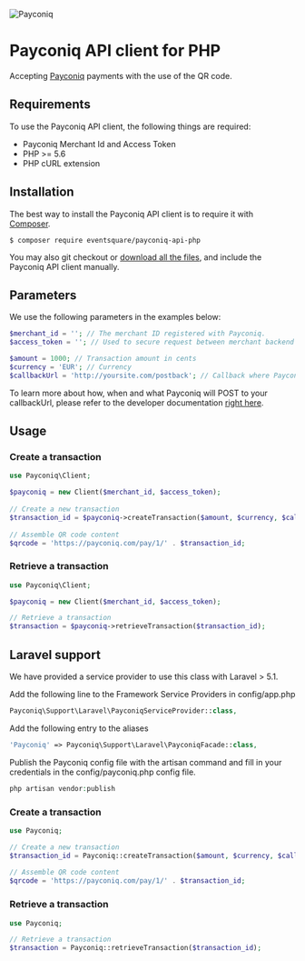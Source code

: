 ![Payconiq](https://s3-eu-west-1.amazonaws.com/eventsquare.assets/ext/payconiq_logo.png) 

# Payconiq API client for PHP #

Accepting [Payconiq](https://www.payconiq.com/) payments with the use of the QR code.

## Requirements ##
To use the Payconiq API client, the following things are required:

+ Payconiq Merchant Id and Access Token
+ PHP >= 5.6
+ PHP cURL extension

## Installation ##

The best way to install the Payconiq API client is to require it with [Composer](http://getcomposer.org/doc/00-intro.md).

    $ composer require eventsquare/payconiq-api-php

You may also git checkout or [download all the files](https://github.com/EventSquare/payconiq-api-php/archive/master.zip), and include the Payconiq API client manually.



## Parameters ##

We use the following parameters in the examples below:

```php
$merchant_id = ''; // The merchant ID registered with Payconiq.
$access_token = ''; // Used to secure request between merchant backend and Payconiq backend.

$amount = 1000; // Transaction amount in cents
$currency = 'EUR'; // Currency
$callbackUrl = 'http://yoursite.com/postback'; // Callback where Payconiq needs to POST confirmation status
```

To learn more about how, when and what Payconiq  will POST to your callbackUrl, please refer to the developer documentation [right here](https://dev.payconiq.com/online-payments-dock).

## Usage ##


### Create a transaction ###


```php
use Payconiq\Client;

$payconiq = new Client($merchant_id, $access_token);
	
// Create a new transaction
$transaction_id = $payconiq->createTransaction($amount, $currency, $callbackUrl);
	
// Assemble QR code content
$qrcode = 'https://payconiq.com/pay/1/' . $transaction_id;
```

### Retrieve a transaction ###

```php
use Payconiq\Client;

$payconiq = new Client($merchant_id, $access_token);

// Retrieve a transaction
$transaction = $payconiq->retrieveTransaction($transaction_id);
```
	
## Laravel support ##

We have provided a service provider to use this class with Laravel > 5.1.


Add the following line to the Framework Service Providers in config/app.php

```php
Payconiq\Support\Laravel\PayconiqServiceProvider::class,
```

Add the following entry to the aliases

```php
'Payconiq' => Payconiq\Support\Laravel\PayconiqFacade::class,
```

Publish the Payconiq config file with the artisan command and fill in your credentials in the config/payconiq.php config file.

```php
php artisan vendor:publish
```
	
### Create a transaction ###
```php
use Payconiq;

// Create a new transaction
$transaction_id = Payconiq::createTransaction($amount, $currency, $callbackUrl);
	
// Assemble QR code content
$qrcode = 'https://payconiq.com/pay/1/' . $transaction_id;
```	
	
### Retrieve a transaction ###
```php
use Payconiq;

// Retrieve a transaction
$transaction = Payconiq::retrieveTransaction($transaction_id);
```	